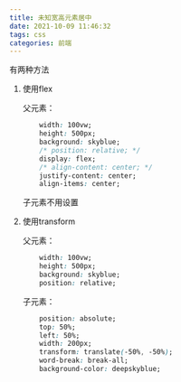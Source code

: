 ```yaml
---
title: 未知宽高元素居中
date: 2021-10-09 11:46:32
tags: css
categories: 前端
---
```


<!--more-->

有两种方法

1. 使用flex

   父元素：

   ```css
       width: 100vw;
       height: 500px;
       background: skyblue;
       /* position: relative; */
       display: flex;
       /* align-content: center; */
       justify-content: center;
       align-items: center;
   ```

   子元素不用设置

2. 使用transform

   父元素：

   ```css
       width: 100vw;
       height: 500px;
       background: skyblue;
       position: relative;
   ```

   子元素：

   ```css
       position: absolute;
       top: 50%;
       left: 50%;
       width: 200px;
       transform: translate(-50%, -50%);
       word-break: break-all;
       background-color: deepskyblue;
   ```

   

